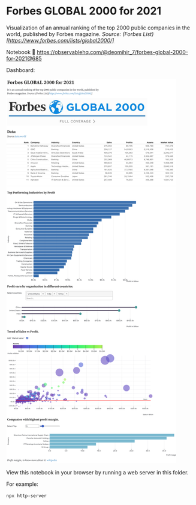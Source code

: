 # Forbes GLOBAL 2000 for 2021

Visualization of an annual ranking of the top 2000 public companies in the world, published by Forbes magazine.
 _Source: (Forbes List)[https://www.forbes.com/lists/global2000/]_

 Notebook :notebook_with_decorative_cover:
https://observablehq.com/@deomihir_7/forbes-global-2000-for-2021@685

Dashboard:

![Forbes-GLOBAL-2000-for-2021-Observable](../assets/dashboards/Forbes-GLOBAL-2000-for-2021-Observable.png)

View this notebook in your browser by running a web server in this folder. 

For example:
~~~sh
npx http-server
~~~
